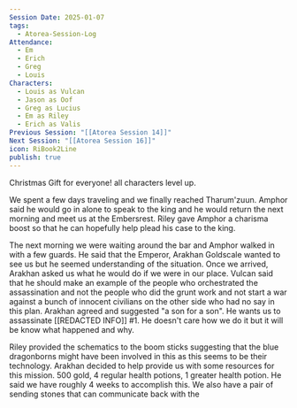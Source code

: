 ```yaml
---
Session Date: 2025-01-07
tags:
  - Atorea-Session-Log
Attendance:
  - Em
  - Erich
  - Greg
  - Louis
Characters:
  - Louis as Vulcan
  - Jason as Oof
  - Greg as Lucius
  - Em as Riley
  - Erich as Valis
Previous Session: "[[Atorea Session 14]]"
Next Session: "[[Atorea Session 16]]"
icon: RiBook2Line
publish: true
---
```

Christmas Gift for everyone! all characters level up.


We spent a few days traveling and we finally reached Tharum'zuun. Amphor said he would go in alone to speak to the king and he would return the next morning and meet us at the Embersrest. Riley gave Amphor a charisma boost so that he can hopefully help plead his case to the king. 

The next morning we were waiting around the bar and Amphor walked in with a few guards. He said that the Emperor, Arakhan Goldscale wanted to see us but he seemed understanding of the situation. Once we arrived, Arakhan asked us what he would do if we were in our place. Vulcan said that he should make an example of the people who orchestrated the assassination and not the people who did the grunt work and not start a war against a bunch of innocent civilians on the other side who had no say in this plan. Arakhan agreed and suggested "a son for a son". He wants us to assassinate [[REDACTED INFO]] #1. He doesn't care how we do it but it will be know what happened and why. 

Riley provided the schematics to the boom sticks suggesting that the blue dragonborns might have been involved in this as this seems to be their technology. Arakhan decided to help provide us with some resources for this mission. 500 gold, 4 regular health potions, 1 greater health potion. He said we have roughly 4 weeks to accomplish this. We also have a pair of sending stones that can communicate back with the 


